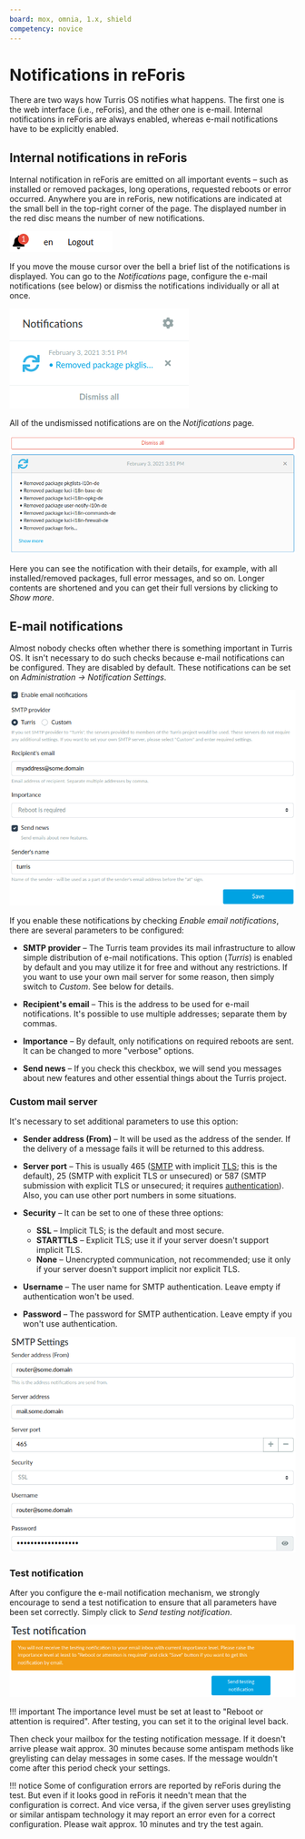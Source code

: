 ```yaml
---
board: mox, omnia, 1.x, shield
competency: novice
---
```

# Notifications in reForis

There are two ways how Turris OS notifies what happens. The first one is the web
interface (i.e., reForis), and the other one is e-mail. Internal notifications
in reForis are always enabled, whereas e-mail notifications have to be
explicitly enabled.

## Internal notifications in reForis

Internal notification in reForis are emitted on all important events – such
as installed or removed packages, long operations, requested reboots or
error occurred. Anywhere you are in reForis, new notifications are
indicated at the small bell in the top-right corner of the page. The
displayed number in the red disc means the number of new notifications.

![You have new notifications](bell.png)

If you move the mouse cursor over the bell a brief list of the notifications
is displayed. You can go to the _Notifications_ page, configure the e-mail
notifications (see below) or dismiss the notifications individually or
all at once.

![Brief list of notifications](list.png)

All of the undismissed notifications are on the _Notifications_ page.

![Notifications in reForis](notifications.png)

Here you can see the notification with their details, for example, with
all installed/removed packages, full error messages, and so on. Longer
contents are shortened and you can get their full versions by clicking
to _Show more_.

## E-mail notifications

Almost nobody checks often whether there is something important in
Turris OS. It isn't necessary to do such checks because e-mail
notifications can be configured. They are disabled by default.
These notifications can be set on _Administration → Notification Settings_.

![E-mail notifications](email.png)

If you enable these notifications by checking _Enable email notifications_,
there are several parameters to be configured:

* **SMTP provider** – The Turris team provides its mail infrastructure
  to allow simple distribution of e-mail notifications. This option (_Turris_)
  is enabled by default and you may utilize it for free and without any
  restrictions. If you want to use your own mail server for some reason,
  then simply switch to _Custom_. See below for details.

* **Recipient's email** – This is the address to be used for e-mail
  notifications. It's possible to use multiple addresses; separate them by
  commas.

* **Importance** – By default, only notifications on required reboots are
  sent. It can be changed to more "verbose" options.

* **Send news** – If you check this checkbox, we will send you messages about
  new features and other essential things about the Turris project.

### Custom mail server

It's necessary to set additional parameters to use this option:

* **Sender address (From)** – It will be used as the address of the sender.
  If the delivery of a message fails it will be returned to this address.

* **Server port** – This is usually 465
  ([SMTP](https://en.wikipedia.org/wiki/Simple_Mail_Transfer_Protocol)
  with implicit [TLS](https://en.wikipedia.org/wiki/Transport_Layer_Security);
  this is the default), 25 (SMTP with explicit TLS or unsecured) or 587 (SMTP
  submission with explicit TLS or unsecured; it requires
  [authentication](https://en.wikipedia.org/wiki/SMTP_Authentication)).
  Also, you can use other port numbers in some situations.

* **Security** – It can be set to one of these three options:
    * **SSL** – Implicit TLS; is the default and most secure.
    * **STARTTLS** – Explicit TLS; use it if your server doesn't support
      implicit TLS.
    * **None** – Unencrypted communication, not recommended; use it only
      if your server doesn't support implicit nor explicit TLS.

* **Username** – The user name for SMTP authentication. Leave empty if
  authentication won't be used.

* **Password** – The password for SMTP authentication. Leave empty if you
  won't use authentication.

![Custom e-mail server](server.png)

### Test notification

After you configure the e-mail notification mechanism, we strongly encourage to
send a test notification to ensure that all parameters have been set correctly.
Simply click to _Send testing notification_.

![Test notification](test.png)

!!! important
    The importance level must be set at least to "Reboot or attention is
    required". After testing, you can set it to the original level back.

Then check your mailbox for the testing notification message. If it doesn't
arrive please wait approx. 30 minutes because some antispam methods like
greylisting can delay messages in some cases. If the message wouldn't come
after this period check your settings.

!!! notice
    Some of configuration errors are reported by reForis during the test.
    But even if it looks good in reForis it needn't mean that the
    configuration is correct. And vice versa, if the given server uses
    greylisting or similar antispam technology it may report an error
    even for a correct configuration. Please wait approx. 10 minutes and
    try the test again.
